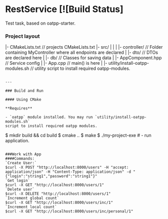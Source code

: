 # RestService [![Build Status]
Test task, based on oatpp-starter.

### Project layout


|- CMakeLists.txt                        // projects CMakeLists.txt
|- src/
|    |
|    |- controller/                      // Folder containing MyController where all endpoints are declared
|    |- dto/                             // DTOs are declared here
|    |- db/                              // Classes for saving data
|    |- AppComponent.hpp                 // Service config
|    |- App.cpp                          // main() is here
|
|- utility/install-oatpp-modules.sh      // utility script to install required oatpp-modules.  
```

---

### Build and Run

#### Using CMake

**Requires** 

- `oatpp` module installed. You may run `utility/install-oatpp-modules.sh` 
script to install required oatpp modules.

```
$ mkdir build && cd build
$ cmake ..
$ make 
$ ./my-project-exe  # - run application.

```

###Work with App
####Commands:
`Create User:`
$curl -X POST "http://localhost:8000/users" -H "accept: application/json" -H "Content-Type: application/json" -d "{"login":"string1","password":"string1"}" 
`Get login`
$curl -X GET "http://localhost:8000/users/1"
`Delete user`
$curl -X DELETE "http://localhost:8000/users/1"
`Increment global count`
$curl -X GET "http://localhost:8000/users/inc/1"
`Increment local count`
$curl -X GET "http://localhost:8000/users/inc/personal/1"
